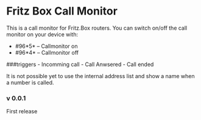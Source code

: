 # Fritz Box Call Monitor

This is a call monitor for Fritz.Box routers. You can switch on/off the call monitor on your device with:

  - #96\*5* – Callmonitor on
  - #96\*4* – Callmonitor off

###triggers
    - Incomming call
    - Call Anwsered
    - Call ended


It is not possible yet to use the internal address list and show a name when a number is called.  

### v 0.0.1
First release




